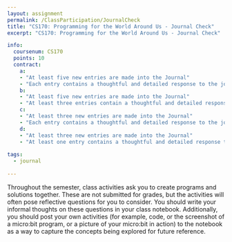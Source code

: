 ```yaml
---
layout: assignment
permalink: /ClassParticipation/JournalCheck
title: "CS170: Programming for the World Around Us - Journal Check"
excerpt: "CS170: Programming for the World Around Us - Journal Check"

info:
  coursenum: CS170
  points: 10
  contract:
    a: 
    - "At least five new entries are made into the Journal"
    - "Each entry contains a thoughtful and detailed response to the journal prompt"
    b:
    - "At least five new entries are made into the Journal"
    - "At least three entries contain a thoughtful and detailed response to the journal prompt"
    c:
    - "At least three new entries are made into the Journal"
    - "Each entry contains a thoughtful and detailed response to the journal prompt"
    d:
    - "At least three new entries are made into the Journal"
    - "At least one entry contains a thoughtful and detailed response to the journal prompt"
    
tags:
  - journal
  
---
```


Throughout the semester, class activities ask you to create programs and solutions together.  These are not submitted for grades, but the activities will often pose reflective questions for you to consider.  You should write your informal thoughts on these questions in your class notebook.  Additionally, you should post your own activities (for example, code, or the screenshot of a micro:bit program, or a picture of your micro:bit in action) to the notebook as a way to capture the concepts being explored for future reference.